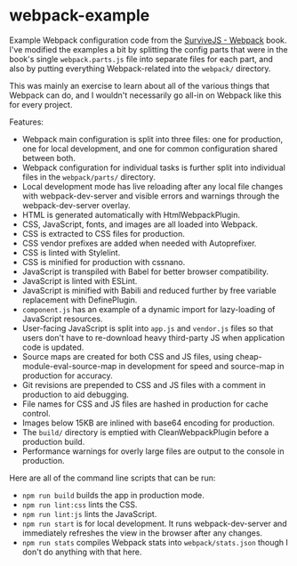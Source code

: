 # webpack-example

Example Webpack configuration code from the
[SurviveJS - Webpack](https://www.amazon.com/SurviveJS-Webpack-apprentice-Juho-Vepsäläinen-ebook/dp/B06XWZZGBS)
book. I've modified the examples a bit by splitting the config parts that were in the book's single `webpack.parts.js`
file into separate files for each part, and also by putting everything Webpack-related into the `webpack/` directory.

This was mainly an exercise to learn about all of the various things that Webpack can do, and I wouldn't necessarily go
all-in on Webpack like this for every project.

Features:
* Webpack main configuration is split into three files: one for production, one for local development, and one for
common configuration shared between both.
* Webpack configuration for individual tasks is further split into individual files in the `webpack/parts/` directory.
* Local development mode has live reloading after any local file changes with webpack-dev-server and visible errors
and warnings through the webpack-dev-server overlay.
* HTML is generated automatically with HtmlWebpackPlugin.
* CSS, JavaScript, fonts, and images are all loaded into Webpack.
* CSS is extracted to CSS files for production.
* CSS vendor prefixes are added when needed with Autoprefixer.
* CSS is linted with Stylelint.
* CSS is minified for production with cssnano.
* JavaScript is transpiled with Babel for better browser compatibility.
* JavaScript is linted with ESLint.
* JavaScript is minified with Babili and reduced further by free variable replacement with DefinePlugin.
* `component.js` has an example of a dynamic import for lazy-loading of JavaScript resources.
* User-facing JavaScript is split into `app.js` and `vendor.js` files so that users don't have to re-download heavy
third-party JS when application code is updated.
* Source maps are created for both CSS and JS files, using cheap-module-eval-source-map in development for speed and
source-map in production for accuracy.
* Git revisions are prepended to CSS and JS files with a comment in production to aid debugging.
* File names for CSS and JS files are hashed in production for cache control.
* Images below 15KB are inlined with base64 encoding for production.
* The `build/` directory is emptied with CleanWebpackPlugin before a production build.
* Performance warnings for overly large files are output to the console in production.

Here are all of the command line scripts that can be run:
* `npm run build` builds the app in production mode.
* `npm run lint:css` lints the CSS.
* `npm run lint:js` lints the JavaScript.
* `npm run start` is for local development. It runs webpack-dev-server and immediately refreshes the view in the
browser after any changes.
* `npm run stats` compiles Webpack stats into `webpack/stats.json` though I don't do anything with that here.
